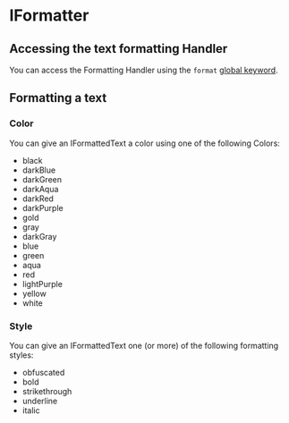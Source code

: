 # IFormatter

## Accessing the text formatting Handler

You can access the Formatting Handler using the `format` [global keyword](/Vanilla/Global_Functions/).

## Formatting a text

### Color

You can give an IFormattedText a color using one of the following Colors:

- black
- darkBlue
- darkGreen
- darkAqua
- darkRed
- darkPurple
- gold
- gray
- darkGray
- blue
- green
- aqua
- red
- lightPurple
- yellow
- white

### Style

You can give an IFormattedText one (or more) of the following formatting styles:

- obfuscated
- bold
- strikethrough
- underline
- italic